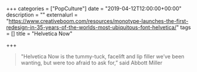 +++
categories = ["PopCulture"]
date = "2019-04-12T12:00:00+00:00"
description = ""
externalurl = "https://www.creativeboom.com/resources/monotype-launches-the-first-redesign-in-35-years-of-the-worlds-most-ubiquitous-font-helvetica/"
tags = []
title = "Helvetica Now"

+++
> "Helvetica Now is the tummy-tuck, facelift and lip filler we’ve been wanting, but were too afraid to ask for,” said Abbott Miller